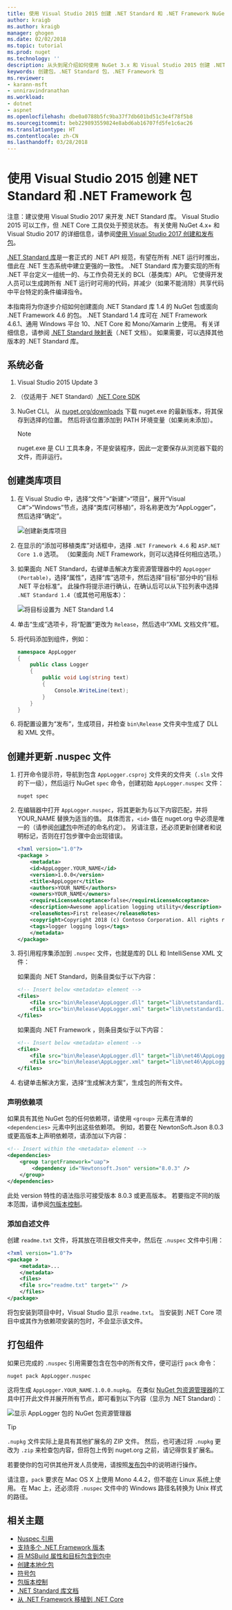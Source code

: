 ```yaml
---
title: 使用 Visual Studio 2015 创建 .NET Standard 和 .NET Framework NuGet 包 | Microsoft Docs
author: kraigb
ms.author: kraigb
manager: ghogen
ms.date: 02/02/2018
ms.topic: tutorial
ms.prod: nuget
ms.technology: ''
description: 从头到尾介绍如何使用 NuGet 3.x 和 Visual Studio 2015 创建 .NET Standard 和 .NET Framework NuGet 包。
keywords: 创建包，.NET Standard 包，.NET Framework 包
ms.reviewer:
- karann-msft
- unniravindranathan
ms.workload:
- dotnet
- aspnet
ms.openlocfilehash: dbe0a0788b5fc9ba37f7db601bd51c3e4f78f5b8
ms.sourcegitcommit: beb229893559824e8abd6ab16707fd5fe1c6ac26
ms.translationtype: HT
ms.contentlocale: zh-CN
ms.lasthandoff: 03/28/2018
---
```

# <a name="create-net-standard-and-net-framework-packages-with-visual-studio-2015"></a>使用 Visual Studio 2015 创建 NET Standard 和 .NET Framework 包

注意：建议使用 Visual Studio 2017 来开发 .NET Standard 库。 Visual Studio 2015 可以工作，但 .NET Core 工具仅处于预览状态。 有关使用 NuGet 4.x+ 和 Visual Studio 2017 的详细信息，请参阅[使用 Visual Studio 2017 创建和发布包](../quickstart/create-and-publish-a-package-using-visual-studio.md)。

[.NET Standard 库](/dotnet/articles/standard/library)是一套正式的 .NET API 规范，有望在所有 .NET 运行时推出，借此在 .NET 生态系统中建立更强的一致性。 .NET Standard 库为要实现的所有 .NET 平台定义一组统一的、与工作负荷无关的 BCL（基类库）API。 它使得开发人员可以生成跨所有 .NET 运行时可用的代码，并减少（如果不能消除）共享代码中平台特定的条件编译指令。

本指南将为你逐步介绍如何创建面向 .NET Standard 库 1.4 的 NuGet 包或面向 .NET Framework 4.6 的包。 .NET Standard 1.4 库可在 .NET Framework 4.6.1、通用 Windows 平台 10、.NET Core 和 Mono/Xamarin 上使用。 有关详细信息，请参阅 [.NET Standard 映射表](/dotnet/standard/net-standard#net-implementation-support)（.NET 文档）。 如果需要，可以选择其他版本的 .NET Standard 库。

## <a name="prerequisites"></a>系统必备

1. Visual Studio 2015 Update 3
1. （仅适用于 .NET Standard）[.NET Core SDK](https://www.microsoft.com/net/download/)
1. NuGet CLI。 从 [nuget.org/downloads](https://nuget.org/downloads) 下载 nuget.exe 的最新版本，将其保存到选择的位置。 然后将该位置添加到 PATH 环境变量（如果尚未添加）。

    > [!Note]
    > nuget.exe 是 CLI 工具本身，不是安装程序，因此一定要保存从浏览器下载的文件，而非运行。

## <a name="create-the-class-library-project"></a>创建类库项目

1. 在 Visual Studio 中，选择“文件”>“新建”>“项目”，展开“Visual C#”>“Windows”节点，选择“类库(可移植)”，将名称更改为“AppLogger”，然后选择“确定”。

    ![创建新类库项目](media/NetStandard-NewProject.png)

1. 在显示的“添加可移植类库”对话框中，选择 `.NET Framework 4.6` 和 `ASP.NET Core 1.0` 选项。 （如果面向 .NET Framework，则可以选择任何相应选项。）

1. 如果面向 .NET Standard，右键单击解决方案资源管理器中的 `AppLogger (Portable)`，选择“属性”，选择“库”选项卡，然后选择“目标”部分中的“目标 .NET 平台标准”。 此操作将提示进行确认，在确认后可以从下拉列表中选择 `.NET Standard 1.4`（或其他可用版本）：

    ![将目标设置为 .NET Standard 1.4](media/NetStandard-ChangeTarget.png)

1. 单击“生成”选项卡，将“配置”更改为 `Release`，然后选中“XML 文档文件”框。

1. 将代码添加到组件，例如：

    ```cs
    namespace AppLogger
    {
        public class Logger
        {
            public void Log(string text)
            {
                Console.WriteLine(text);
            }
        }
    }
    ```

1. 将配置设置为“发布”，生成项目，并检查 `bin\Release` 文件夹中生成了 DLL 和 XML 文件。

## <a name="create-and-update-the-nuspec-file"></a>创建并更新 .nuspec 文件

1. 打开命令提示符，导航到包含 `AppLogger.csproj` 文件夹的文件夹（`.sln` 文件的下一级），然后运行 NuGet `spec` 命令，创建初始 `AppLogger.nuspec` 文件：

    ```cli
    nuget spec
    ```

1. 在编辑器中打开 `AppLogger.nuspec`，将其更新为与以下内容匹配，并将 YOUR_NAME 替换为适当的值。 具体而言，`<id>` 值在 nuget.org 中必须是唯一的（请参阅[创建包](../create-packages/creating-a-package.md#choosing-a-unique-package-identifier-and-setting-the-version-number)中所述的命名约定）。 另请注意，还必须更新创建者和说明标记，否则在打包步骤中会出现错误。

    ```xml
    <?xml version="1.0"?>
    <package >
        <metadata>
        <id>AppLogger.YOUR_NAME</id>
        <version>1.0.0</version>
        <title>AppLogger</title>
        <authors>YOUR_NAME</authors>
        <owners>YOUR_NAME</owners>
        <requireLicenseAcceptance>false</requireLicenseAcceptance>
        <description>Awesome application logging utility</description>
        <releaseNotes>First release</releaseNotes>
        <copyright>Copyright 2018 (c) Contoso Corporation. All rights reserved.</copyright>
        <tags>logger logging logs</tags>
        </metadata>
    </package>
    ```

1. 将引用程序集添加到 `.nuspec` 文件，也就是库的 DLL 和 IntelliSense XML 文件：

    如果面向 .NET Standard，则条目类似于以下内容：

    ```xml
    <!-- Insert below <metadata> element -->
    <files>
        <file src="bin\Release\AppLogger.dll" target="lib\netstandard1.4\AppLogger.dll" />
        <file src="bin\Release\AppLogger.xml" target="lib\netstandard1.4\AppLogger.xml" />
    </files>
    ```

    如果面向 .NET Framework ，则条目类似于以下内容：

    ```xml
    <!-- Insert below <metadata> element -->
    <files>
        <file src="bin\Release\AppLogger.dll" target="lib\net46\AppLogger.dll" />
        <file src="bin\Release\AppLogger.xml" target="lib\net46\AppLogger.xml" />
    </files>
    ```

1. 右键单击解决方案，选择“生成解决方案”，生成包的所有文件。

### <a name="declaring-dependencies"></a>声明依赖项

如果具有其他 NuGet 包的任何依赖项，请使用 `<group>` 元素在清单的 `<dependencies>` 元素中列出这些依赖项。 例如，若要在 NewtonSoft.Json 8.0.3 或更高版本上声明依赖项，请添加以下内容：

```xml
<!-- Insert within the <metadata> element -->
<dependencies>
    <group targetFramework="uap">
        <dependency id="Newtonsoft.Json" version="8.0.3" />
    </group>
</dependencies>
```

此处 version 特性的语法指示可接受版本 8.0.3 或更高版本。 若要指定不同的版本范围，请参阅[包版本控制](../reference/package-versioning.md)。

### <a name="adding-a-readme"></a>添加自述文件

创建 `readme.txt` 文件，将其放在项目根文件夹中，然后在 `.nuspec` 文件中引用：

```xml
<?xml version="1.0"?>
<package >
    <metadata>...
    </metadata>
    <files>
    <file src="readme.txt" target="" />
    </files>
</package>
```

将包安装到项目中时，Visual Studio 显示 `readme.txt`。 当安装到 .NET Core 项目中或其作为依赖项安装的包时，不会显示该文件。

## <a name="package-the-component"></a>打包组件

如果已完成的 `.nuspec` 引用需要包含在包中的所有文件，便可运行 `pack` 命令：

```cli
nuget pack AppLogger.nuspec
```

这将生成 `AppLogger.YOUR_NAME.1.0.0.nupkg`。 在类似 [NuGet 包资源管理器](https://github.com/NuGetPackageExplorer/NuGetPackageExplorer)的工具中打开此文件并展开所有节点，即可看到以下内容（显示为 .NET Standard）：

![显示 AppLogger 包的 NuGet 包资源管理器](media/NetStandard-PackageExplorer.png)

> [!Tip]
> `.nupkg` 文件实际上是具有其他扩展名的 ZIP 文件。 然后，也可通过将 `.nupkg` 更改为 `.zip` 来检查包内容，但将包上传到 nuget.org 之前，请记得恢复扩展名。

若要使你的包可供其他开发人员使用，请按照[发布包](../create-packages/publish-a-package.md)中的说明进行操作。

请注意，`pack` 要求在 Mac OS X 上使用 Mono 4.4.2，但不能在 Linux 系统上使用。 在 Mac 上，还必须将 `.nuspec` 文件中的 Windows 路径名转换为 Unix 样式的路径。

## <a name="related-topics"></a>相关主题

- [Nuspec 引用](../reference/nuspec.md)
- [支持多个 .NET Framework 版本](../create-packages/supporting-multiple-target-frameworks.md)
- [将 MSBuild 属性和目标包含到包中](../create-packages/creating-a-package.md#including-msbuild-props-and-targets-in-a-package)
- [创建本地化包](../create-packages/creating-localized-packages.md)
- [符号包](../create-packages/symbol-packages.md)
- [包版本控制](../reference/package-versioning.md)
- [.NET Standard 库文档](/dotnet/articles/standard/library)
- [从 .NET Framework 移植到 .NET Core](/dotnet/articles/core/porting/index)
